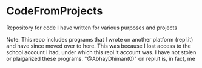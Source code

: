 # CodeFromProjects
Repository for code I have written for various purposes and projects

Note: This repo includes programs that I wrote on another platform (repl.it) and have since moved over to here. This was because I lost access to the school account I had, under which this repl.it account was. I have not stolen or plaigarized these programs.
"@AbhayDhiman(0)" on repl.it is, in fact, me
